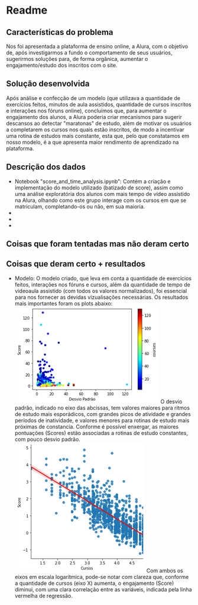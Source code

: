 # Readme


## Características do problema
Nos foi apresentada a plataforma de ensino online, a Alura, com o objetivo de, após investigarmos a fundo o comportamento de seus usuários, sugerirmos soluções para, de forma orgânica, aumentar o engajamento/estudo dos inscritos com o site.
## Solução desenvolvida
Após análise e confecção de um modelo (que utilizava a quantidade de exercícios feitos, minutos de aula assistidos, quantidade de cursos inscritos e interações nos fóruns online), concluímos que, para aumentar o engajamento dos alunos, a Alura poderia criar mecanismos para sugerir descansos ao detectar "maratonas" de estudo, além de motivar os usuários a completarem os cursos nos quais estão inscritos, de modo a incentivar uma rotina de estudos mais constante, esta que, pelo que constatamos em nosso modelo, é a que apresenta maior rendimento de aprendizado na plataforma.
## Descrição dos dados
- Notebook "score_and_time_analysis.ipynb":
Contém a criação e implementação do modelo utilizado (batizado de score), assim como uma análise exploratória dos alunos com mais tempo de vídeo assistido na Alura, olhando como este grupo interage com os cursos em que se matriculam, completando-os ou não, em sua maioria.
- 
-
-

## Coisas que foram tentadas mas não deram certo
## Coisas que deram certo + resultados
- Modelo:
O modelo criado, que leva em conta a quantidade de exercícios feitos, interações nos fóruns e cursos, além da quantidade de tempo de videoaula assistido (com todos os valores normalizados), foi essencial para nos fornecer as devidas vizualisações necessárias. Os resultados mais importantes foram os plots abaixo:
![](images/graph1.png)
O desvio padrão, indicado no eixo das abcissas, tem valores maiores para ritmos de estudo mais esporádicos, com grandes picos de atividade e grandes períodos de inatividade, e valores menores para rotinas de estudo mais próximas de constancia. Conforme é possível enxergar, as maiores pontuações (Scores) estão associadas a rotinas de estudo constantes, com pouco desvio padrão.
![](images/graph2.png)
Com ambos os eixos em escala logarítmica, pode-se notar com clareza que, conforme a quantidade de cursos (eixo X) aumenta, o engajamento (Score) diminui, com uma clara correlação entre as variáveis, indicada pela linha vermelha de regressão.

